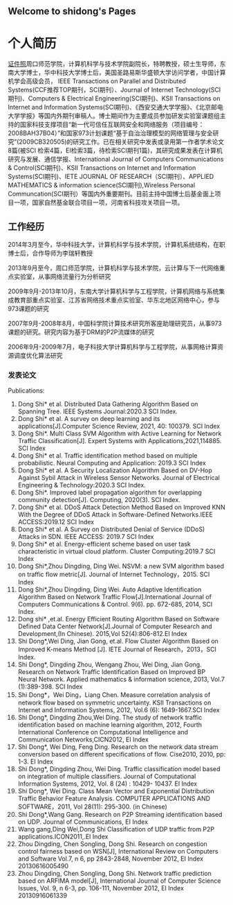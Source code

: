 ## Welcome to shidong's Pages

# 个人简历
[证件照](/dongshi.jpg)周口师范学院，计算机科学与技术学院副院长，特聘教授，硕士生导师，东南大学博士，华中科技大学博士后，美国圣路易斯华盛顿大学访问学者，中国计算机学会高级会员， IEEE Transactions on Parallel and Distributed Systems(CCF推荐TOP期刊，SCI期刊）、Journal of Internet Technology(SCI期刊)、Computers & Electrical Engineering(SCI期刊)、KSII Transactions on Internet and Information Systems(SCI期刊)、《西安交通大学学报》、《北京邮电大学学报》等国内外期刊审稿人。博士期间作为主要成员参加研发实验室课题组主持的国家科技支撑项目“新一代可信任互联网安全和网络服务（项目编号：2008BAH37B04）”和国家973计划课题“基于自治治理模型的网络管理与安全研究”(2009CB320505)的研究工作。已在相关研究中发表或录用第一作者学术论文8篇(被SCI 检索4篇，EI检索3篇，待检索SCI期刊1篇)，其研究成果发表在计算机研究与发展、通信学报、International Journal of Computers Communications & Control(SCI期刊)、KSII Transactions on Internet and Information Systems(SCI期刊)、IETE JOURNAL OF RESEARCH（SCI期刊）、APPLIED MATHEMATICS & information science(SCI期刊),Wireless Personal Communcation(SCI期刊）等国内外重要期刊。目前主持中国博士后基金面上项目一项，国家自然基金联合项目一项，河南省科技攻关项目一项。
## 工作经历
2014年3月至今，华中科技大学，计算机科学与技术学院，计算机系统结构，在职博士后，合作导师为李瑞轩教授

2013年9月至今，周口师范学院，计算机科学与技术学院，云计算与下一代网络重点实验室，从事网络流量行为分析研究

2009年9月-2013年10月，东南大学计算机科学与工程学院，计算机网络与系统集成教育部重点实验室、江苏省网络技术重点实验室、华东北地区网络中心，参与973课题的研究

2007年9月-2008年8月，中国科学院计算技术研究所客座助理研究员，从事973课题的研究。研究内容为基于DRM的P2P流媒体的研究

2006年9月-2009年7月，电子科技大学计算机科学与工程学院，从事网格计算资源调度优化算法研究
### 发表论文
Publications:
1.	Dong Shi* et al. Distributed Data Gathering Algorithm Based on Spanning Tree. IEEE Systems Journal:2020.3 SCI Index. 
2.	Dong Shi* et al. A survey on deep learning and its applications[J].Computer Science Review, 2021, 40: 100379. SCI Index
3.	Dong Shi*. Multi Class SVM Algorithm with Active Learning for Network Traffic Classification[J]. Expert Systems with Applications,2021,114885. SCI Index
4.	Dong Shi* et al. Traffic identification method based on multiple probabilistic. Neural Computing and Application: 2019.3 SCI Index 
5.	Dong Shi* et al. A Security Localization Algorithm Based on DV-Hop Against Sybil Attack in Wireless Sensor Networks. Journal of Electrical Engineering & Technology:2020.3 SCI Index.
6.	Dong Shi*. Improved label propagation algorithm for overlapping community detection[J]. Computing, 2020(3). SCI Index.
7.	Dong Shi* et al. DDoS Attack Detection Method Based on Improved KNN With the Degree of DDoS Attack in Software-Defined Networks.IEEE ACCESS:2019.12 SCI Index
8.	Dong Shi* et al. A Survey on Distributed Denial of Service (DDoS) Attacks in SDN. IEEE ACCESS: 2019.7 SCI Index
9.	Dong Shi* et al. Energy-efficient scheme based on user task characteristic in virtual cloud platform. Cluster Computing:2019.7 SCI Index
10.	Dong Shi*,Zhou Dingding, Ding Wei. NSVM: a new SVM algorithm based on traffic flow metric[J]. Journal of Internet Technology，2015. SCI Index
11.	Dong Shi*,Zhou Dingding, Ding Wei. Auto Adaptive Identification Algorithm Based on Network Traffic Flow[J].International Journal of Computers Communications & Control. 9(6). pp. 672-685, 2014, SCI Index.
12.	Dong shi* ,et.al. Energy Efficient Routing Algorithm Based on Software Defined Data Center Network[J].Journal of Computer Research and Development,(In Chinese). 2015,Vol 52(4):806-812.EI Index
13.	Shi Dong*,Wei Ding, Jian Gong, et.al. Flow Cluster Algorithm Based on Improved K-means Method [J]. IETE Journal of Research，2013，SCI Index.
14.	Shi Dong*, Dingding Zhou, Wengang Zhou, Wei Ding, Jian Gong. Research on Network Traffic Identification Based on Improved BP Neural Network. Applied mathematics & information science, 2013, Vol.7 (1):389-398. SCI Index
15.	Shi Dong*，Wei Ding，Liang Chen. Measure correlation analysis of network flow based on symmetric uncertainty. KSII Transactions on Internet and Information Systems, 2012, Vol.6 (6): 1649-1667.SCI Index
16.	Shi Dong*, Dingding Zhou,Wei Ding. The study of network traffic identification based on machine learning algorithm, 2012, Fourth International Conference on Computational Intelligence and Communication Networks,CICN2012, EI Index
17.	Shi Dong*, Wei Ding, Feng Ding. Research on the network data stream conversion based on different specifications of flow. Cise2010, 2010, pp: 1-3. EI Index
18.	Shi Dong*, Dingding Zhou, Wei Ding. Traffic classification model based on integration of multiple classifiers. Journal of Computational Information Systems, 2012, Vol. 8 (24) : 10429- 10437. EI Index
19.	Shi Dong*, Wei Ding. Class Mean Vector and Exponential Distribution Traffic Behavior Feature Analysis. COMPUTER APPLICATIONS AND SOFTWARE，2011, Vol 28(11): 295-300. (in Chinese)
20.	Shi Dong*,Wang Gang. Research on P2P Streaming identification based on UDP. Journal of Communications, EI Index
21.	Wang gang,Ding Wei,Dong Shi Classification of UDP traffic from P2P applications.ICON2011,.EI Index
22.	Zhou Dingding, Chen Songling, Dong Shi. Research on congestion control fairness based on WSN[J], International Review on Computers and Software  Vol.7, n 6, pp 2843-2848, November 2012, EI Index 20130616005490
23.	 Zhou Dingding, Chen Songling, Dong Shi. Network traffic prediction based on ARFIMA model[J], International Journal of Computer Science Issues, Vol. 9, n 6-3, pp. 106-111, November 2012, EI Index 20130916061339


